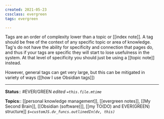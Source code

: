 ```yaml
---
created: 2021-05-23
cssclass: evergreen
tags: evergreen

---
```



Tags are an order of complexity lower than a topic or [[index note]]. A tag should be free of the context of any specific topic or area of knowledge. Tag's do not have the ability for specificity and connection that pages do, and thus if your tags are specific they will start to lose usefulness in the system. At that level of specificity you should just be using a [[topic note]] instead. 

However, general tags can get very large, but this can be mitigated in variety of ways ([[how I use Obsidian tags]])

---

**Status**:: #EVER/GREEN 
*edited `=this.file.mtime`*

**Topics**:: [[personal knowledge management]],	[[evergreen notes]],	[[My Second Brain]], [[Obsidian (software)]], [[my TO(DO) and EVER(GREEN) structure]]
*`$=customJS.dv_funcs.outlinedIn(dv, this)`*



